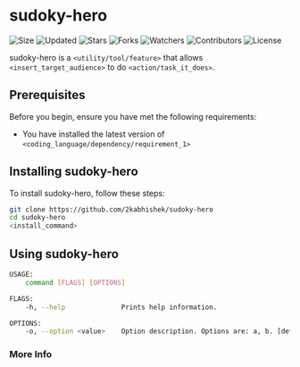# sudoky-hero

![Size](https://img.shields.io/github/repo-size/2kabhishek/sudoky-hero?style=plastic&color=0f0&label=Size)
![Updated](https://img.shields.io/github/last-commit/2kabhishek/sudoky-hero?style=plastic&color=f00&label=Updated)
![Stars](https://img.shields.io/github/stars/2kabhishek/sudoky-hero?style=plastic&color=ffc801&label=Stars)
![Forks](https://img.shields.io/github/forks/2kabhishek/sudoky-hero?style=plastic&color=003cff&label=Forks)
![Watchers](https://img.shields.io/github/watchers/2kabhishek/sudoky-hero?style=plastic&color=ff5500&label=Watchers)
![Contributors](https://img.shields.io/github/contributors/2kabhishek/sudoky-hero?style=plastic&color=f0f&label=Contributors)
![License](https://img.shields.io/github/license/2kabhishek/sudoky-hero?style=plastic&color=555&label=License)

sudoky-hero is a `<utility/tool/feature>` that allows `<insert_target_audience>` to do `<action/task_it_does>`.

## Prerequisites

Before you begin, ensure you have met the following requirements:

- You have installed the latest version of `<coding_language/dependency/requirement_1>`

## Installing sudoky-hero

To install sudoky-hero, follow these steps:

```bash
git clone https://github.com/2kabhishek/sudoky-hero
cd sudoky-hero
<install_command>
```

## Using sudoky-hero

```bash
USAGE:
    command [FLAGS] [OPTIONS]

FLAGS:
    -h, --help              Prints help information.

OPTIONS:
    -o, --option <value>    Option description. Options are: a, b. [default: a]

```

### More Info
